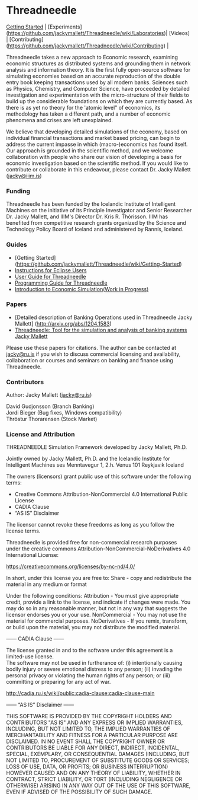 Threadneedle
============

[Getting Started](https://github.com/jackymallett/Threadneedle/wiki/Getting-Started) |
[Experiments] (https://github.com/jackymallett/Threadneedle/wiki/Laboratories)|
[Videos] |
[Contributing] (https://github.com/jackymallett/Threadneedle/wiki/Contributing) |

Threadneedle takes a new approach to Economic research, examining economic
structures as distributed systems and grounding them in network analysis and 
information theory. It is the first fully open-source software for simulating 
economies based on an accurate reproduction of the double entry book keeping 
transactions used by all modern banks.
Sciences such as Physics, Chemistry, and Computer Science, have proceeded 
by detailed investigation and experimentation with the micro-structure of
their fields to build up the considerable foundations on which they are 
currently based.  As there is as yet no theory for the 'atomic level" of 
economics, its methodology has taken a different path, 
and a number of economic phenomena and crises are left unexplained. 

We believe that developing detailed simulations of the economy, based on individual 
financial transactions and market based pricing, can begin to address the
current impasse in which (macro-)economics has found itself. Our approach is grounded
in the scientific method, and we welcome collaboration with people who share our vision of developing a 
basis for economic investigation based on the scientific method. If you would like to contribute or collaborate in 
this endeavour, please contact Dr. Jacky Mallett (jacky@iiim.is)


### Funding 

Threadneedle has been funded by the Icelandic Institute of Intelligent Machines on the initiative of its Principle Investigator and Senior Researcher Dr. Jacky Mallett, and IIIM's Director Dr. Kris R. Thórisson. IIIM has benefited from competitive research grants organized by the Science and Technology Policy Board of Iceland and administered by Rannís, Iceland.

### Guides

* [Getting Started] (https://github.com/jackymallett/Threadneedle/wiki/Getting-Started)
* [Instructions for Eclipse Users](https://github.com/jackymallett/Threadneedle/raw/master/Instructions_for_Eclipse.pdf)
* [User Guide for Threadneedle](https://github.com/jackymallett/Threadneedle/raw/master/Documentation/Threadneedle_Intro.pdf)
* [Programming Guide for Threadneedle](https://github.com/jackymallett/Threadneedle/raw/master/Documentation/ProgrammingGuide.pdf)
* [Introduction to Economic Simulation(Work in Progress)](https://github.com/jackymallett/Threadneedle/raw/master/Documentation/IntroToEconomicSimulation.pdf)

### Papers

* [Detailed description of Banking Operations used in Threadneedle Jacky Mallett] (http://arxiv.org/abs/1204.1583)
* [Threadneedle: Tool for the simulation and analysis of banking systems Jacky Mallett](http://arxiv.org/abs/1502.06163)

Please use these papers for citations. The author can be contacted at jacky@ru.is if you wish to discuss commercial licensing and availability, collaboration or courses and seminars on banking and finance using Threadneedle.


### Contributors

Author: Jacky Mallett (jacky@ru.is)

David Gudjonsson (Branch Banking)  
Jordi Bieger (Bug fixes, Windows compatibility)  
Thröstur Thorarensen (Stock Market)  

### License and Attribution

THREADNEEDLE Simulation Framework
developed by Jacky Mallett, Ph.D.

Jointly owned by
Jacky Mallett, Ph.D.
and the
Icelandic Institute for Intelligent Machines ses
Menntavegur 1, 2.h. Venus
101 Reykjavik Iceland

The owners (licensors) grant public use of this software under the following terms: 
  - Creative Commons Attribution-NonCommercial 4.0 International Public License
  - CADIA Clause
  - “AS IS” Disclaimer

The licensor cannot revoke these freedoms as long as you follow the license terms.

Threadneedle is provided free for non-commercial research purposes under the creative commons Attribution-NonCommercial-NoDerivatives 4.0 International License:

https://creativecommons.org/licenses/by-nc-nd/4.0/

In short, under this license you are free to:
  Share - copy and redistribute the material in any medium or format

Under the following conditions: 
  Attribution - You must give appropriate credit, provide a link to the license, and indicate 
     if changes were made. You may do so in any reasonable manner, but not in any way 
     that suggests the licensor endorses you or your use.
  NonCommercial - You may not use the material for commercial purposes.
  NoDerivatives - If you remix, transform, or build upon the material, you may not 
     distribute the modified material.

—— CADIA Clause ——

The license granted in and to the software under this agreement is a limited-use license.  
The software may not be used in furtherance of: (i) intentionally causing bodily injury or 
severe emotional distress to any person; (ii) invading the personal privacy or violating the 
human rights of any person; or (iii) committing or preparing for any act of war.

http://cadia.ru.is/wiki/public:cadia-clause:cadia-clause-main


—— “AS IS” Disclaimer ——

THIS SOFTWARE IS PROVIDED BY THE COPYRIGHT HOLDERS AND CONTRIBUTORS
"AS IS" AND ANY EXPRESS OR IMPLIED WARRANTIES, INCLUDING, BUT NOT
LIMITED TO, THE IMPLIED WARRANTIES OF MERCHANTABILITY AND FITNESS FOR
A PARTICULAR PURPOSE ARE DISCLAIMED. IN NO EVENT SHALL THE COPYRIGHT
OWNER OR CONTRIBUTORS BE LIABLE FOR ANY DIRECT, INDIRECT, INCIDENTAL,
SPECIAL, EXEMPLARY, OR CONSEQUENTIAL DAMAGES (INCLUDING, BUT NOT
LIMITED TO, PROCUREMENT OF SUBSTITUTE GOODS OR SERVICES; LOSS OF USE,
DATA, OR PROFITS; OR BUSINESS INTERRUPTION) HOWEVER CAUSED AND ON ANY
THEORY OF LIABILITY, WHETHER IN CONTRACT, STRICT LIABILITY, OR TORT
(INCLUDING NEGLIGENCE OR OTHERWISE) ARISING IN ANY WAY OUT OF THE USE
OF THIS SOFTWARE, EVEN IF ADVISED OF THE POSSIBILITY OF SUCH DAMAGE.
